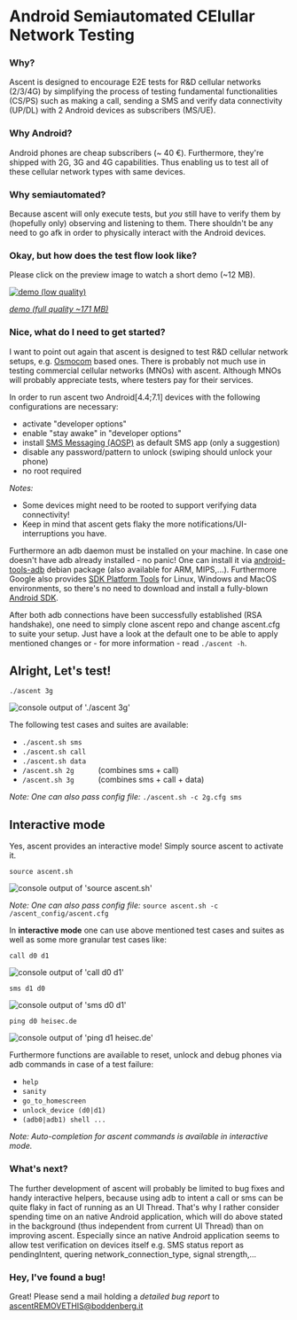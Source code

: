 # **A**ndroid **S**emiautomated **CE**lullar **N**etwork **T**esting

### Why?

Ascent is designed to encourage E2E tests for R&D cellular networks (2/3/4G) by simplifying the process of testing fundamental functionalities (CS/PS) such as making a call, sending a SMS and verify data connectivity (UP/DL) with 2 Android devices as subscribers (MS/UE).

### Why Android?

Android phones are cheap subscribers (~ 40 €). Furthermore, they're shipped with 2G, 3G and 4G capabilities. Thus enabling us to test all of these cellular network types with same devices.

### Why semiautomated?

Because ascent will only execute tests, but *you* still have to verify them by (hopefully only) observing and listening to them. There shouldn't be any need to go afk in order to physically interact with the Android devices.
<br>

### Okay, but how does the test flow look like?

Please click on the preview image to watch a short demo (~12 MB).

<a href="https://github.boddenberg.it/ascent/ascent_demo.mp4" target="_blank"><img src="https://github.boddenberg.it/ascent/ascent_video_preview.jpg"
alt="demo (low quality)"/></a>

<a href="https://github.boddenberg.it/ascent/ascent_demo_full_qualitiy.mp4" target="_blank"><i>demo (full quality ~171 MB)</i></a>

### Nice, what do I need to get started?

I want to point out again that ascent is designed to test R&D cellular network setups, e.g. [Osmocom](https://osmocom.org/) based ones. There is probably not much use in testing commercial cellular networks (MNOs) with ascent. Although MNOs will probably appreciate tests, where testers pay for their services.

In order to run ascent two Android[4.4;7.1] devices with the following configurations are necessary:

* activate "developer options"
* enable "stay awake" in "developer options"
* install [SMS Messaging (AOSP)](https://play.google.com/store/apps/details?id=fr.slvn.mms) as default SMS app   (only a suggestion)
* disable any password/pattern to unlock            (swiping should unlock your phone)
* no root required

*Notes:*
* Some devices might need to be rooted to support verifying data connectivity!
* Keep in mind that ascent gets flaky the more notifications/UI-interruptions you have.

Furthermore an adb daemon must be installed on your machine. In case one doesn't have adb already installed - no panic! One can install it via [android-tools-adb](https://packages.debian.org/jessie/android-tools-adb) debian package (also available for ARM, MIPS,...). Furthermore Google also provides [SDK Platform Tools](https://developer.android.com/studio/releases/platform-tools.html) for Linux, Windows and MacOS environments, so there's no need to download and install a fully-blown [Android SDK](https://developer.android.com/studio/index.html).

After both adb connections have been successfully established (RSA handshake), one need to simply clone ascent repo and change ascent.cfg to suite your setup. Just have a look at the default one to be able to apply mentioned changes or - for more information - read `./ascent -h`.
<br>

## Alright, Let's test!

```
./ascent 3g
```
![console output of './ascent 3g'](http://github.boddenberg.it/ascent/ascent_3g_call_example.jpg)

The following test cases and suites are available:

* `./ascent.sh sms`
* `./ascent.sh call`
* `./ascent.sh data`
* `/ascent.sh 2g`&nbsp; &nbsp; &nbsp; &nbsp; &nbsp; &nbsp;(combines sms + call)
* `/ascent.sh 3g`&nbsp; &nbsp; &nbsp; &nbsp; &nbsp; &nbsp;(combines sms + call + data)

*Note: One can also pass config file:* `./ascent.sh -c 2g.cfg sms`

## Interactive mode

Yes, ascent provides an interactive mode! Simply source ascent to activate it.

```
source ascent.sh
```
![console output of 'source ascent.sh'](http://github.boddenberg.it/ascent/ascent_source_example.jpg)

*Note: One can also pass config file:* `source ascent.sh -c /ascent_config/ascent.cfg`

In **interactive mode** one can use above mentioned test cases and suites as well as some more granular test cases like:

```
call d0 d1
```
![console output of 'call d0 d1'](https://github.boddenberg.it/ascent/ascent_call_example.jpg)

```
sms d1 d0
```
![console output of 'sms d0 d1'](https://github.boddenberg.it/ascent/ascent_sms_example.jpg)

```
ping d0 heisec.de
```
![console output of 'ping d1 heisec.de'](http://github.boddenberg.it/ascent/ascent_ping_example.jpg)

Furthermore functions are available to reset, unlock and debug phones via adb commands in case of a test failure:

* `help`              
* `sanity`
* `go_to_homescreen`
* `unlock_device (d0|d1)`
* `(adb0|adb1) shell ...`

*Note: Auto-completion for ascent commands is available in interactive mode.*

### What's next?

The further development of ascent will probably be limited to bug fixes and handy interactive helpers, because using adb to intent a call or sms can be quite flaky in fact of running as an UI Thread. That's why I rather consider spending time on an native Android application, which will do above stated in the background (thus independent from current UI Thread) than on improving ascent. Especially since an native Android application seems to allow test verification on devices itself e.g. SMS status report as pendingIntent, quering network_connection_type, signal strength,...

### Hey, I've found a bug!

Great! Please send a mail holding a *detailed bug report* to ascentREMOVETHIS@boddenberg.it

